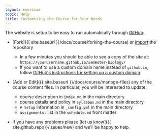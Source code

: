 ```yaml
---
layout: exercise
topic: Help
title: Customizing the Course for Your Needs
---
```


The website is setup to be easy to run automatically through [GitHub](http://github.com):

- [Fork]({{ site.baseurl }}/docs/course/forking-the-course) 
   or [import](https://import.github.com/) the repository
   - In a few minutes you should be able to see a copy of the site at:
     `https://yourusername.github.io/semester-biology/`
   - If you want to use a custom domain name instead of `github.io`, follow
      [GitHub's instructions for setting up a custom domain](https://help.github.com/articles/using-a-custom-domain-with-github-pages/).

- [Add or Edit]({{ site.baseurl }}/docs/course/manage-files) any of the course content files. In particular, you will be interested to update:
  - course description in `index.md` in the main directory
  - course details and policy in `syllabus.md` in the main directory
  - `# Setup` information in `_config.yml` in the main directory
  - `assignments:` list in the `schedule.md` front matter

- If you have any problems please [let us know]({{ site.github.repo}}/issues/new) and we'll be happy to help.
